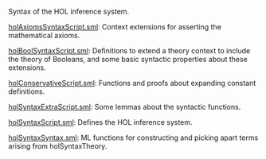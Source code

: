 Syntax of the HOL inference system.

[holAxiomsSyntaxScript.sml](holAxiomsSyntaxScript.sml):
Context extensions for asserting the mathematical axioms.

[holBoolSyntaxScript.sml](holBoolSyntaxScript.sml):
Definitions to extend a theory context to include the theory of
Booleans, and some basic syntactic properties about these
extensions.

[holConservativeScript.sml](holConservativeScript.sml):
Functions and proofs about expanding constant definitions.

[holSyntaxExtraScript.sml](holSyntaxExtraScript.sml):
Some lemmas about the syntactic functions.

[holSyntaxScript.sml](holSyntaxScript.sml):
Defines the HOL inference system.

[holSyntaxSyntax.sml](holSyntaxSyntax.sml):
ML functions for constructing and picking apart terms arising from
holSyntaxTheory.
